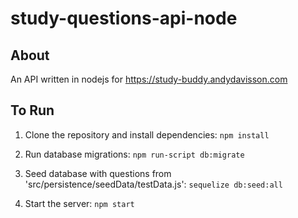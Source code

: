 # study-questions-api-node

## About
An API written in nodejs for https://study-buddy.andydavisson.com

## To Run
1. Clone the repository and install dependencies:
``` npm install ```

2. Run database migrations:
``` npm run-script db:migrate ```

3. Seed database with questions from 'src/persistence/seedData/testData.js':
``` sequelize db:seed:all ```

4. Start the server:
``` npm start ```